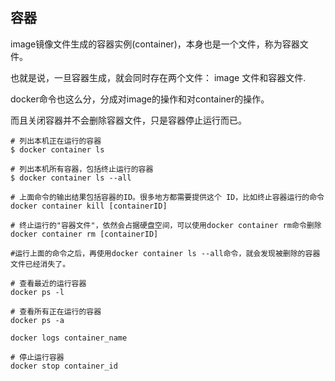 ## 容器

image镜像文件生成的容器实例(container)，本身也是一个文件，称为容器文件。

也就是说，一旦容器生成，就会同时存在两个文件： image 文件和容器文件.

docker命令也这么分，分成对image的操作和对container的操作。

而且关闭容器并不会删除容器文件，只是容器停止运行而已。

```shell
# 列出本机正在运行的容器
$ docker container ls

# 列出本机所有容器，包括终止运行的容器
$ docker container ls --all

# 上面命令的输出结果包括容器的ID。很多地方都需要提供这个 ID，比如终止容器运行的命令
docker container kill [containerID]

# 终止运行的"容器文件"，依然会占据硬盘空间，可以使用docker container rm命令删除
docker container rm [containerID]

#运行上面的命令之后，再使用docker container ls --all命令，就会发现被删除的容器文件已经消失了。

# 查看最近的运行容器
docker ps -l

# 查看所有正在运行的容器
docker ps -a

docker logs container_name

# 停止运行容器
docker stop container_id
```
